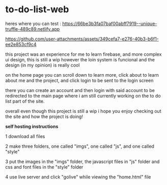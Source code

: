 # to-do-list-web

heres where you can test : https://66be3b3fa07baf00abff7919--unique-truffle-489c89.netlify.app

https://github.com/user-attachments/assets/349cefa7-e276-40b3-b6f1-ee2e853cf9c4

this project was an experience for me to learn firebase, and more complex ui design, this is still a wip however the loin system is funcional and the design (in my opinion) is really cool

on the home page you can scroll down to learn more, click about to learn about me and the project, and click login to be sent to the login screen

there you can create an account and then login with said account to be redirected to the main page where i am still currently working on the to do list part of the site. 

overall even though this project is still a wip  i hope you enjoy checking out the site and how the project is doing!

**self hosting instructions**

1 download all files

2 make three folders, one called "imgs", one called "js", and one called "style"

3 put the images in the "imgs" folder, the javascript files in "js" folder and css and font files in the "style" folder

4 use live server and click "golive" while viewing the "home.html" file
